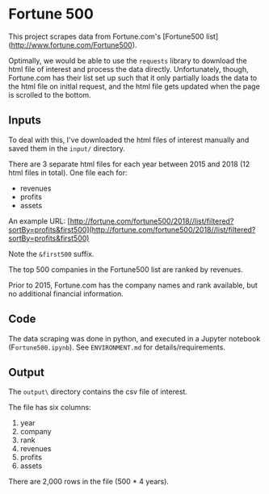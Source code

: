 # Fortune 500

This project scrapes data from Fortune.com's [Fortune500 list] (http://www.fortune.com/Fortune500).

Optimally, we would be able to use the `requests` library to download the html file of interest and process the data directly. Unfortunately, though, Fortune.com has their list set up such that it only partially loads the data to the html file on initlal request, and the html file gets updated when the page is scrolled to the bottom. 

## Inputs
To deal with this, I've downloaded the html files of interest manually and saved them in the `input/` directory.

There are 3 separate html files for each year between 2015 and 2018 (12 html files in total). One file each for:
* revenues
* profits
* assets

An example URL:  [http://fortune.com/fortune500/2018//list/filtered?sortBy=profits&first500](http://fortune.com/fortune500/2018//list/filtered?sortBy=profits&first500)

Note the `&first500` suffix.

The top 500 companies in the Fortune500 list are ranked by revenues.

Prior to 2015, Fortune.com has the company names and rank available, but no additional financial information.

## Code
The data scraping was done in python, and executed in a Jupyter notebook (F`ortune500.ipynb`). See `ENVIRONMENT.md` for details/requirements.

## Output
The `output\` directory contains the csv file of interest. 

The file has six columns:
1) year
2) company
3) rank
4) revenues
5) profits
6) assets

There are 2,000 rows in the file (500 * 4 years).

